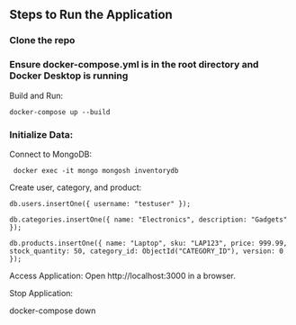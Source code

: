 ## Steps to Run the Application
### Clone the repo

### Ensure docker-compose.yml is in the root directory and Docker Desktop is running

Build and Run:

```docker-compose up --build```



### Initialize Data:

Connect to MongoDB:  

` docker exec -it mongo mongosh inventorydb`



Create user, category, and product:

`db.users.insertOne({ username: "testuser" });`

`db.categories.insertOne({ name: "Electronics", description: "Gadgets" });`

`db.products.insertOne({
  name: "Laptop",
  sku: "LAP123",
  price: 999.99,
  stock_quantity: 50,
  category_id: ObjectId("CATEGORY_ID"),
  version: 0
}); `

Access Application:
Open http://localhost:3000 in a browser.


Stop Application:

docker-compose down